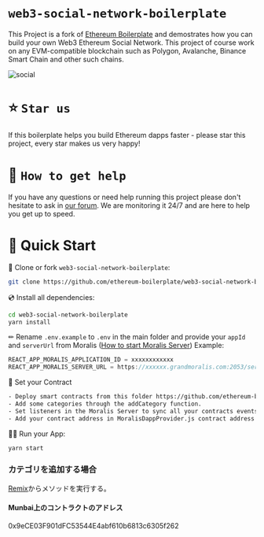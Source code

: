 # `web3-social-network-boilerplate`

This Project is a fork of [Ethereum Boilerplate](https://github.com/ethereum-boilerplate/ethereum-boilerplate) and demostrates how you can build your own Web3 Ethereum Social Network. This project of course work on any EVM-compatible blockchain such as Polygon, Avalanche, Binance Smart Chain and other such chains. 

![social](https://user-images.githubusercontent.com/78314301/142860643-f458fd69-ab8b-4408-82e3-d02e10ea590e.gif)

# ⭐️ `Star us`
If this boilerplate helps you build Ethereum dapps faster - please star this project, every star makes us very happy!

# 🤝 `How to get help`
If you have any questions or need help running this project please don't hesitate to ask in [our forum](https://forum.moralis.io/t/ethereum-social-media-boilerplate/4655). We are monitoring it 24/7 and are here to help you get up to speed.

# 🚀 Quick Start

📄 Clone or fork `web3-social-network-boilerplate`:
```sh
git clone https://github.com/ethereum-boilerplate/web3-social-network-boilerplate
```
💿 Install all dependencies:
```sh
cd web3-social-network-boilerplate
yarn install 
```
✏ Rename `.env.example` to `.env` in the main folder and provide your `appId` and `serverUrl` from Moralis ([How to start Moralis Server](https://docs.moralis.io/moralis-server/getting-started/create-a-moralis-server)) 
Example:
```jsx
REACT_APP_MORALIS_APPLICATION_ID = xxxxxxxxxxxx
REACT_APP_MORALIS_SERVER_URL = https://xxxxxx.grandmoralis.com:2053/server
```
📄  Set your Contract
```sh
- Deploy smart contracts from this folder https://github.com/ethereum-boilerplate/web3-social-network-boilerplate/tree/main/smart%20contracts
- Add some categories through the addCategory function.
- Set listeners in the Moralis Server to sync all your contracts events.
- Add your contract address in MoralisDappProvider.js contract address as the default value of the state
```
🚴‍♂️ Run your App:
```sh
yarn start
```

### カテゴリを追加する場合
  <a href="http://remix.ethereum.org/#optimize=false&evmVersion=istanbul&runs=200&version=soljson-v0.8.9+commit.e5eed63a.js">Remix</a>からメソッドを実行する。

#### Munbai上のコントラクトのアドレス
  0x9eCE03F901dFC53544E4abf610b6813c6305f262
